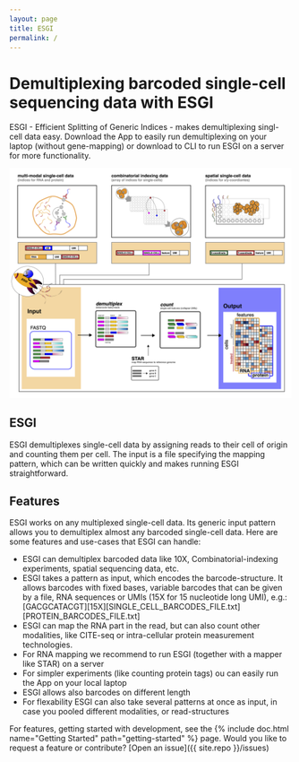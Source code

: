 ```yaml
---
layout: page
title: ESGI
permalink: /
---
```


# Demultiplexing barcoded single-cell sequencing data with ESGI

ESGI - Efficient Splitting of Generic Indices - makes demultiplexing singl-cell data easy. 
Download the App to easily run demultiplexing on your laptop (without gene-mapping) or download to CLI to run ESGI on a server for more functionality.

![assets/img/overview.png](assets/img/overview.png)

## ESGI

ESGI demultiplexes single-cell data by assigning reads to their cell of origin and counting them per cell. The input is a file specifying the mapping pattern, which can be written quickly and makes running ESGI straightforward.

## Features

ESGI works on any multiplexed single-cell data. Its generic input pattern allows you to demultiplex almost any barcoded single-cell data.
Here are some features and use-cases that ESGI can handle:

 - ESGI can demultiplex barcoded data like 10X, Combinatorial-indexing experiments, spatial sequencing data, etc.
 - ESGI takes a pattern as input, which encodes the barcode-structure. It allows barcodes with fixed bases, variable barcodes that can be given by a file, RNA sequences or UMIs (15X for 15 nucleotide long UMI), e.g.: [GACGCATACGT][15X][SINGLE_CELL_BARCODES_FILE.txt][PROTEIN_BARCODES_FILE.txt]
 - ESGI can map the RNA part in the read, but can also count other modalities, like CITE-seq or intra-cellular protein measurement technologies.
 - For RNA mapping we recommend to run ESGI (together with a mapper like STAR) on a server
 - For simpler experiments (like counting protein tags) ou can easily run the App on your local laptop
 - ESGI allows also barcodes on different length
 - For flexability ESGI can also take several patterns at once as input, in case you pooled different modalities, or read-structures


For features, getting started with development, see the {% include doc.html name="Getting Started" path="getting-started" %} page. Would you like to request a feature or contribute?
[Open an issue]({{ site.repo }}/issues)
